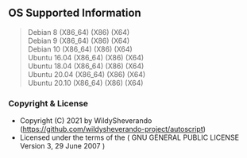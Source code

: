 
## OS Supported Information

> Debian 8 (X86_64) (X86) (X64)<br>
> Debian 9 (X86_64) (X86) (X64)<br>
> Debian 10 (X86_64) (X86) (X64)<br>
> Ubuntu 16.04 (X86_64) (X86) (X64)<br>
> Ubuntu 18.04 (X86_64) (X86) (X64)<br>
> Ubuntu 20.04 (X86_64) (X86) (X64)<br>
> Ubuntu 20.10 (X86_64) (X86) (X64)<br>

### Copyright & License 

* Copyright (C) 2021 by WildySheverando (https://github.com/wildysheverando-project/autoscript) 
* Licensed under the terms of the ( GNU GENERAL PUBLIC LICENSE Version 3, 29 June 2007 )
